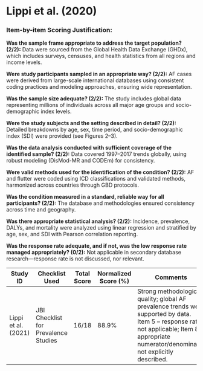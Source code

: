 # Lippi et al. (2020)

### Item-by-item Scoring Justification:

**Was the sample frame appropriate to address the target population? (2/2):** Data were sourced from the Global Health Data Exchange (GHDx), which includes surveys, censuses, and health statistics from all regions and income levels.

**Were study participants sampled in an appropriate way? (2/2):** AF cases were derived from large-scale international databases using consistent coding practices and modeling approaches, ensuring wide representation.

**Was the sample size adequate? (2/2):** The study includes global data representing millions of individuals across all major age groups and socio-demographic index levels.

**Were the study subjects and the setting described in detail? (2/2):** Detailed breakdowns by age, sex, time period, and socio-demographic index (SDI) were provided (see Figures 2–3).

**Was the data analysis conducted with sufficient coverage of the identified sample? (2/2):** Data covered 1997–2017 trends globally, using robust modeling (DisMod-MR and CODEm) for consistency.

**Were valid methods used for the identification of the condition? (2/2):** AF and flutter were coded using ICD classifications and validated methods, harmonized across countries through GBD protocols.

**Was the condition measured in a standard, reliable way for all participants? (2/2):** The database and methodologies ensured consistency across time and geography.

**Was there appropriate statistical analysis? (2/2):** Incidence, prevalence, DALYs, and mortality were analyzed using linear regression and stratified by age, sex, and SDI with Pearson correlation reporting.

**Was the response rate adequate, and if not, was the low response rate managed appropriately? (0/2):** Not applicable in secondary database research—response rate is not discussed, nor relevant.

| Study ID | Checklist Used | Total Score | Normalized Score (%) | Comments |
| --- | --- | --- | --- | --- |
| Lippi et al. (2021) | JBI Checklist for Prevalence Studies | 16/18 | 88.9% | Strong methodological quality; global AF prevalence trends well supported by data. Item 5 – response rate not applicable; Item 8 – appropriate numerator/denominator not explicitly described. |

